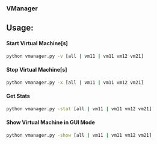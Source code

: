 ### VManager
## Usage:

#### Start Virtual Machine[s]
```sh
python vmanager.py -v [all | vm11 | vm11 vm12 vm21]
```
#### Stop Virtual Machine[s]
```sh
python vmanager.py -x [all | vm11 | vm11 vm12 vm21]
```
#### Get Stats
```sh
python vmanager.py -stat [all | vm11 | vm11 vm12 vm21]
```
#### Show Virtual Machine in GUI Mode
```sh
python vmanager.py -show [all | vm11 | vm11 vm12 vm21]
```
